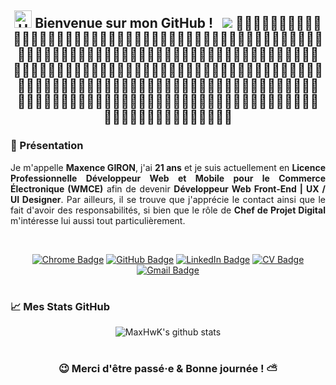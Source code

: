 <div align="center">
    
## <img src="https://user-images.githubusercontent.com/1303154/88677602-1635ba80-d120-11ea-84d8-d263ba5fc3c0.gif" width="28px" alt="Hello">  Bienvenue sur mon GitHub ! &nbsp; ![](https://komarev.com/ghpvc/?username=MaxHwK&label=Visiteurs+:) 👩🏼‍🤝‍🧑🏻👩🏼‍🤝‍👩🏼👭👩🏻‍🤝‍👩🏻👩🏼‍🤝‍👩🏻👩🏼‍🤝‍👩🏼👩🏽‍🤝‍👩🏻👩🏽‍🤝‍👩🏼👩🏽‍🤝‍👩🏽👩🏾‍🤝‍👩🏻👩🏾‍🤝‍👩🏼👩🏾‍🤝‍👩🏽👩🏾‍🤝‍👩🏾👩🏿‍🤝‍👩🏻👩🏿‍🤝‍👩🏼👩🏿‍🤝‍👩🏽👩🏻‍🤝‍🧑🏿👩🏻‍🤝‍🧑🏾👩🏻‍🤝‍🧑🏽👩🏻‍🤝‍🧑🏼👩🏻‍🤝‍🧑🏻👫👩🏿‍🤝‍👩🏿👩🏿‍🤝‍👩🏾👩🏼‍🤝‍🧑🏻👩🏼‍🤝‍🧑🏼👩🏼‍🤝‍🧑🏽👩🏼‍🤝‍🧑🏾👩🏼‍🤝‍🧑🏿👩🏽‍🤝‍🧑🏻👩🏽‍🤝‍🧑🏼👩🏽‍🤝‍🧑🏽👩🏽‍🤝‍🧑🏾👩🏿‍🤝‍🧑🏼👩🏽‍🤝‍🧑🏿👩🏾‍🤝‍🧑🏻👩🏿‍🤝‍🧑🏾👩🏿‍🤝‍🧑🏽👩🏿‍🤝‍🧑🏿👩🏾‍🤝‍🧑🏼👩🏾‍🤝‍🧑🏽👨🏼‍🤝‍👨🏻
    
</div>

### 🚀 Présentation

<div align="justify"> 
    
Je m'appelle <b>Maxence GIRON</b>, j'ai <b>21 ans</b> et je suis actuellement en <b>Licence Professionnelle Développeur Web et Mobile pour le Commerce Électronique (WMCE)</b> afin de devenir <b>Développeur Web Front-End | UX / UI Designer</b>. Par ailleurs, il se trouve que j'apprécie le contact ainsi que le fait d'avoir des responsabilités, si bien que le rôle de <b>Chef de Projet Digital</b> m'intéresse lui aussi tout particulièrement.  
    
</div>

<div align="center">
   
<br>
    
[![Chrome Badge](https://img.shields.io/badge/-mon%20portfolio-94399E?logo=google-cloud&logoColor=white&style=for-the-badge)](https://maxhwk.github.io/)
[![GitHub Badge](https://img.shields.io/badge/-mes%20projets-FF7200?logo=github&logoColor=white&style=for-the-badge)](https://github.com/MaxHwK?tab=repositories)
[![LinkedIn Badge](https://img.shields.io/badge/-mon%20linkedin-0A66C2?logo=linkedin&logoColor=white&style=for-the-badge)](https://www.linkedin.com/in/maxence-giron/)
[![CV Badge](https://img.shields.io/badge/-mon%20cv-83B81A?logo=apache&logoColor=white&style=for-the-badge)](https://maxhwk.github.io/public/doc/CV_GIRON_Maxence.pdf)
[![Gmail Badge](https://img.shields.io/badge/-gironmaxence.pro-EA4335?logo=gmail&logoColor=white&style=for-the-badge)](mailto:gironmaxence.pro@gmail.com)
    
</div>

#

### 📈 Mes Stats GitHub

<div align="center">
    
![MaxHwK's github stats](https://github-readme-stats.vercel.app/api?username=MaxHwK&count_private=true&theme=tokyonight&hide=contribs,prs)
    
</div>

#

<div align="center">

### 😉 Merci d'être passé·e & Bonne journée ! ⛅
 
</div>
